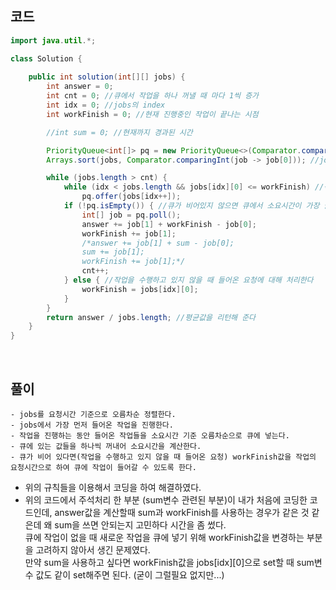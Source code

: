 ## 코드
```java
import java.util.*;

class Solution {
    
    public int solution(int[][] jobs) {
        int answer = 0;
        int cnt = 0; //큐에서 작업을 하나 꺼낼 때 마다 1씩 증가
        int idx = 0; //jobs의 index
        int workFinish = 0; //현재 진행중인 작업이 끝나는 시점

        //int sum = 0; //현재까지 경과된 시간

        PriorityQueue<int[]> pq = new PriorityQueue<>(Comparator.comparingInt(job -> job[1])); //작업 소요시간 기준 오름차순 정렬
        Arrays.sort(jobs, Comparator.comparingInt(job -> job[0])); //jobs를 작업 요청시간 기준 오름차순 정렬

        while (jobs.length > cnt) {
            while (idx < jobs.length && jobs[idx][0] <= workFinish) //작업이 진행되는 동안 요청이 들어온 작업을 큐에 넣는다
                pq.offer(jobs[idx++]);
            if (!pq.isEmpty()) { //큐가 비어있지 않으면 큐에서 소요시간이 가장 짧은 작업을 꺼낸 후 소요시간을 계산한다 
                int[] job = pq.poll();
                answer += job[1] + workFinish - job[0];
                workFinish += job[1];
                /*answer += job[1] + sum - job[0];
                sum += job[1];
                workFinish += job[1];*/
                cnt++;
            } else { //작업을 수행하고 있지 않을 때 들어온 요청에 대해 처리한다
                workFinish = jobs[idx][0];
            }
        }
        return answer / jobs.length; //평균값을 리턴해 준다
    }
}
```

<br>

## 풀이
```
- jobs를 요청시간 기준으로 오름차순 정렬한다.
- jobs에서 가장 먼저 들어온 작업을 진행한다.
- 작업을 진행하는 동안 들어온 작업들을 소요시간 기준 오름차순으로 큐에 넣는다.
- 큐에 있는 값들을 하나씩 꺼내어 소요시간을 계산한다.
- 큐가 비어 있다면(작업을 수행하고 있지 않을 때 들어온 요청) workFinish값을 작업의 요청시간으로 하여 큐에 작업이 들어갈 수 있도록 한다.
```
* 위의 규칙들을 이용해서 코딩을 하여 해결하였다.
* 위의 코드에서 주석처리 한 부분 (sum변수 관련된 부분)이 내가 처음에 코딩한 코드인데, answer값을 계산할때 sum과 workFinish를 사용하는 경우가 같은 것 같은데 왜 sum을 쓰면 안되는지 고민하다 시간을 좀 썼다.  
큐에 작업이 없을 때 새로운 작업을 큐에 넣기 위해 workFinish값을 변경하는 부분을 고려하지 않아서 생긴 문제였다.  
만약 sum을 사용하고 싶다면 workFinish값을 jobs[idx][0]으로 set할 때 sum변수 값도 같이 set해주면 된다. (굳이 그럴필요 없지만...)

